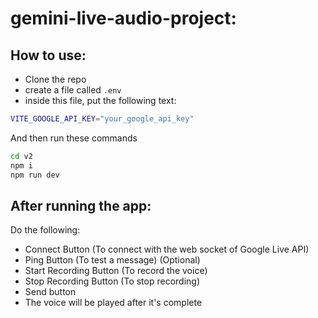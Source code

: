 # gemini-live-audio-project:

## How to use:

- Clone the repo
- create a file called `.env`
- inside this file, put the following text:

```bash
VITE_GOOGLE_API_KEY="your_google_api_key"
```

And then run these commands

```bash
cd v2
npm i
npm run dev
```

## After running the app:

Do the following:

- Connect Button (To connect with the web socket of Google Live API)
- Ping Button (To test a message) (Optional)
- Start Recording Button (To record the voice)
- Stop Recording Button (To stop recording)
- Send button
- The voice will be played after it's complete
